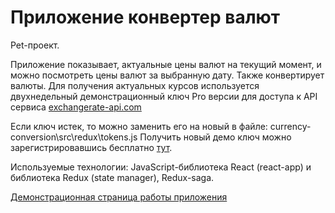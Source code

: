 # Приложение конвертер валют

Pet-проект.

Приложение показывает, актуальные цены валют на текущий момент, и можно посмотреть цены валют за выбранную дату. Также конвертирует валюты. Для получения актуальных курсов используется двухнедельный демонстрационный ключ Pro версии для доступа к API сервиса [exchangerate-api.com](https://www.exchangerate-api.com/)

Если ключ истек, то можно заменить его на новый в файле: currency-conversion\src\redux\tokens.js
Получить новый демо ключ можно зарегистрировавшись бесплатно [тут](https://app.exchangerate-api.com/sign-up/29). 


Используемые технологии: JavaScript-библиотека React (react-app) и библиотека Redux (state manager), Redux-saga.


[Демонстрационная страница работы приложения](https://0Neutron0.github.io/currency-conversion/ "Кликни на меня :)")

